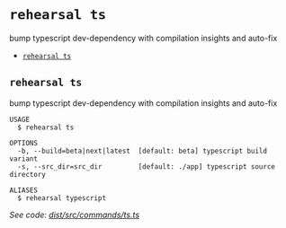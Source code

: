 `rehearsal ts`
==============

bump typescript dev-dependency with compilation insights and auto-fix

* [`rehearsal ts`](#rehearsal-ts)

## `rehearsal ts`

bump typescript dev-dependency with compilation insights and auto-fix

```
USAGE
  $ rehearsal ts

OPTIONS
  -b, --build=beta|next|latest  [default: beta] typescript build variant
  -s, --src_dir=src_dir         [default: ./app] typescript source directory

ALIASES
  $ rehearsal typescript
```

_See code: [dist/src/commands/ts.ts](https://github.com/rehearsal-js/rehearsal-js/blob/v0.0.1/dist/src/commands/ts.ts)_
